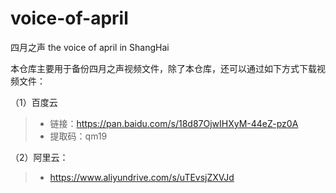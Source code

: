# voice-of-april
四月之声 the voice of april in ShangHai

本仓库主要用于备份四月之声视频文件，除了本仓库，还可以通过如下方式下载视频文件：

（1）百度云

> - 链接：https://pan.baidu.com/s/18d87OjwIHXyM-44eZ-pz0A 
> - 提取码：qm19

（2）阿里云：

> - https://www.aliyundrive.com/s/uTEvsjZXVJd



 
